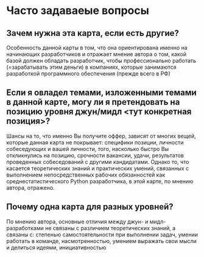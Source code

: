 # Часто задаваеые вопросы

## Зачем нужна эта карта, если есть другие?
Особенность данной карты в том, что она ориентирована именно на начинающих разработчиков и отражает мнение автора о том, какой базой должен обладать разработчик, чтобы профессионально работать (=зарабатывать этим деньги) в компаниях, которые занимаются разработкой программного обеспечения (прежде всего в РФ)

## Если я овладел темами, изложенными темами в данной карте, могу ли я претендовать на позицию уровня джун/мидл <тут конкретная позиция>?
Шансы на то, что именно Вы получите оффер, зависят от многих вещей, которые данная карта не покрывает: специфики позиции, личности собеседующих и вашей личности, того, насколько быстро Вы откликнулись на позицию, срочности вакансии, удачи, результатов проведенных собеседований с другими кандидатами. Однако то, что касается теоретических знаний и практических умений, связанных с выполнением непосредственных рабочих обязанностей как среднестатистического Python разработчика, в этой карте, по мнению автора, отражено.

## Почему одна карта для разных уровней?
По мнению автора, основные отличия между джун- и мидл- разработками не связаны с различием теоретических знаний, а связаны с: степенью самостоятельности при выполнении задач, умении работать в команде, насмотренностью, умением выражать свои мысли и делиться идеями, инициативностью